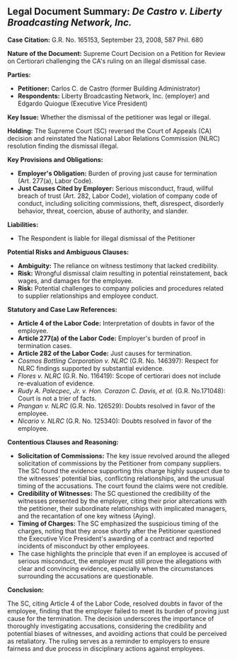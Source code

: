 ## Legal Document Summary: *De Castro v. Liberty Broadcasting Network, Inc.*

**Case Citation:** G.R. No. 165153, September 23, 2008, 587 Phil. 680

**Nature of the Document:** Supreme Court Decision on a Petition for Review on Certiorari challenging the CA's ruling on an illegal dismissal case.

**Parties:**

*   **Petitioner:** Carlos C. de Castro (former Building Administrator)
*   **Respondents:** Liberty Broadcasting Network, Inc. (employer) and Edgardo Quiogue (Executive Vice President)

**Key Issue:** Whether the dismissal of the petitioner was legal or illegal.

**Holding:** The Supreme Court (SC) reversed the Court of Appeals (CA) decision and reinstated the National Labor Relations Commission (NLRC) resolution finding the dismissal illegal.

**Key Provisions and Obligations:**

*   **Employer's Obligation:** Burden of proving just cause for termination (Art. 277(a), Labor Code).
*   **Just Causes Cited by Employer:** Serious misconduct, fraud, willful breach of trust (Art. 282, Labor Code), violation of company code of conduct, including soliciting commissions, theft, disrespect, disorderly behavior, threat, coercion, abuse of authority, and slander.

**Liabilities:**

*   The Respondent is liable for illegal dismissal of the Petitioner

**Potential Risks and Ambiguous Clauses:**

*   **Ambiguity:** The reliance on witness testimony that lacked credibility.
*   **Risk:** Wrongful dismissal claim resulting in potential reinstatement, back wages, and damages for the employee.
*   **Risk:** Potential challenges to company policies and procedures related to supplier relationships and employee conduct.

**Statutory and Case Law References:**

*   **Article 4 of the Labor Code:** Interpretation of doubts in favor of the employee.
*   **Article 277(a) of the Labor Code:** Employer's burden of proof in termination cases.
*   **Article 282 of the Labor Code:** Just causes for termination.
*   *Cosmos Bottling Corporation v. NLRC* (G.R. No. 146397): Respect for NLRC findings supported by substantial evidence.
*   *Flores v. NLRC* (G.R. No. 116419): Scope of certiorari does not include re-evaluation of evidence.
*   *Rudy A. Palecpec, Jr. v. Hon. Corazon C. Davis, et al.* (G.R. No.171048): Court is not a trier of facts.
*   *Prangan v. NLRC* (G.R. No. 126529): Doubts resolved in favor of the employee.
*   *Nicario v. NLRC* (G.R. No. 125340): Doubts resolved in favor of the employee.

**Contentious Clauses and Reasoning:**

*   **Solicitation of Commissions:** The key issue revolved around the alleged solicitation of commissions by the Petitioner from company suppliers. The SC found the evidence supporting this charge highly suspect due to the witnesses' potential bias, conflicting relationships, and the unusual timing of the accusations. The court found the claims were not credible.
*   **Credibility of Witnesses:** The SC questioned the credibility of the witnesses presented by the employer, citing their prior altercations with the petitioner, their subordinate relationships with implicated managers, and the recantation of one key witness (Aying).
*   **Timing of Charges:** The SC emphasized the suspicious timing of the charges, noting that they arose shortly after the Petitioner questioned the Executive Vice President's awarding of a contract and reported incidents of misconduct by other employees.
*   The case highlights the principle that even if an employee is accused of serious misconduct, the employer must still prove the allegations with clear and convincing evidence, especially when the circumstances surrounding the accusations are questionable.

**Conclusion:**

The SC, citing Article 4 of the Labor Code, resolved doubts in favor of the employee, finding that the employer failed to meet its burden of proving just cause for the termination. The decision underscores the importance of thoroughly investigating accusations, considering the credibility and potential biases of witnesses, and avoiding actions that could be perceived as retaliatory. The ruling serves as a reminder to employers to ensure fairness and due process in disciplinary actions against employees.
